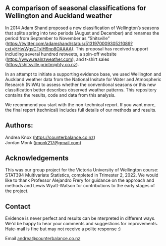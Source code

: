 ## A comparison of seasonal classifications for Wellington and Auckland weather

In 2014 Adam Shand proposed a new classification of Wellington’s seasons that splits spring into two periods (August and December) and renames the period from September to November as “Shitsville” (https://twitter.com/adamshand/status/513197000930521089?cxt=HHwWgsCTxIH9np8OAAAA). This proposal has received support including several hundred retweets, a spin-off website (https://www.realnzweather.com), and t-shirt sales (https://shitsville.printmighty.co.nz).  

In an attempt to initiate a supporting evidence base, we used Wellington and Auckland weather data from the National Insitute for Water and Atmospheric Research (NIWA) to assess whether the conventional seasons or this new classification better describes observed weather patterns. This repository contains the results, code and data from this analysis.

We recommend you start with the non-technical report. If you want more, the final report (technical) includes full details of our methods and results.

## Authors: 
Andrea Knox (https://counterbalance.co.nz)   
Jordan Monk (jmonk217@gmail.com)

## Acknowledgements
This was our group project for the Victoria University of Wellington course: STAT394 Multivariate Statistics, completed in Trimester 2, 2022. We would like to thank Professor Alejandro Frery for guidance on the approach and methods and Lewis Wyatt-Watson for contributions to the early stages of the project.

## Contact
Evidence is never perfect and results can be nterpreted in different ways. We'd be happy to hear your comments and suggestions for improvements. Hate-mail is fine but may not receive a polite response :)

Email andrea@counterbalance.co.nz
